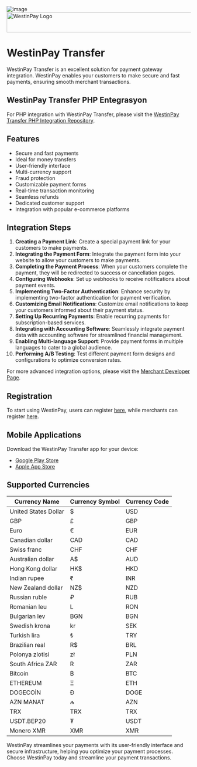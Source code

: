 <img class="w-75" src="https://i.ibb.co/2KbqLG2/Westin-Pay.png" alt="image">
<a href="https://westinpay.com/testpayment.html" target="_blank">
    <img width="543" height="55" src="https://westinpay.com/img.png" alt="WestinPay Logo">
</a>

# WestinPay Transfer

WestinPay Transfer is an excellent solution for payment gateway integration. WestinPay enables your customers to make secure and fast payments, ensuring smooth merchant transactions.

## WestinPay Transfer PHP Entegrasyon

For PHP integration with WestinPay Transfer, please visit the [WestinPay Transfer PHP Integration Repository](https://github.com/westinpay-com/API).

## Features

- Secure and fast payments
- Ideal for money transfers
- User-friendly interface
- Multi-currency support
- Fraud protection
- Customizable payment forms
- Real-time transaction monitoring
- Seamless refunds
- Dedicated customer support
- Integration with popular e-commerce platforms

## Integration Steps

1. **Creating a Payment Link**: Create a special payment link for your customers to make payments.
2. **Integrating the Payment Form**: Integrate the payment form into your website to allow your customers to make payments.
3. **Completing the Payment Process**: When your customers complete the payment, they will be redirected to success or cancellation pages.
4. **Configuring Webhooks**: Set up webhooks to receive notifications about payment events.
5. **Implementing Two-Factor Authentication**: Enhance security by implementing two-factor authentication for payment verification.
6. **Customizing Email Notifications**: Customize email notifications to keep your customers informed about their payment status.
7. **Setting Up Recurring Payments**: Enable recurring payments for subscription-based services.
8. **Integrating with Accounting Software**: Seamlessly integrate payment data with accounting software for streamlined financial management.
9. **Enabling Multi-language Support**: Provide payment forms in multiple languages to cater to a global audience.
10. **Performing A/B Testing**: Test different payment form designs and configurations to optimize conversion rates.

For more advanced integration options, please visit the [Merchant Developer Page](https://westinpay.com/api/documentation#currency).

## Registration

To start using WestinPay, users can register [here](https://westinpay.com/user/register), while merchants can register [here](https://westinpay.com/merchant).

## Mobile Applications

Download the WestinPay Transfer app for your device:
- [Google Play Store](https://play.google.com/store/apps/details?id=com.westinpaytransfer.app)
- [Apple App Store](https://apps.apple.com/gb/app/westinpay-transfer/id6470148207?platform=iphone)

## Supported Currencies

| Currency Name        | Currency Symbol | Currency Code |
|----------------------|-----------------|---------------|
| United States Dollar | $               | USD           |
| GBP                  | £               | GBP           |
| Euro                 | €               | EUR           |
| Canadian dollar      | CAD             | CAD           |
| Swiss franc          | CHF             | CHF           |
| Australian dollar    | A$              | AUD           |
| Hong Kong dollar     | HK$             | HKD           |
| Indian rupee         | ₹               | INR           |
| New Zealand dollar   | NZ$             | NZD           |
| Russian ruble        | ₽               | RUB           |
| Romanian leu         | L               | RON           |
| Bulgarian lev        | BGN             | BGN           | 
| Swedish krona        | kr              | SEK           |
| Turkish lira         | ₺               | TRY           |
| Brazilian real       | R$              | BRL           |
| Polonya zlotisi      | zł              | PLN           |
| South Africa ZAR     | R               | ZAR           |
| Bitcoin              | ₿               | BTC           |
| ETHEREUM             | Ξ               | ETH           |
| DOGECOİN             | Ð               | DOGE          |
| AZN MANAT            | ₼               | AZN           |
| TRX                  | TRX             | TRX           |
| USDT.BEP20           | ₮               | USDT          |
| Monero XMR           | XMR             | XMR           |

WestinPay streamlines your payments with its user-friendly interface and secure infrastructure, helping you optimize your payment processes. Choose WestinPay today and streamline your payment transactions.
